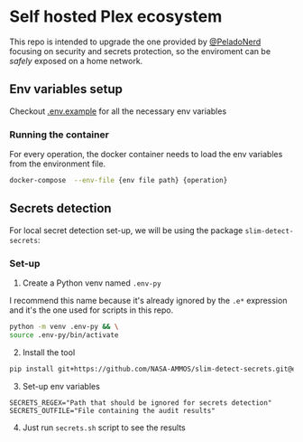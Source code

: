 # Self hosted Plex ecosystem

This repo is intended to upgrade the one provided by [@PeladoNerd](https://github.com/pablokbs/plex-rpi)
focusing on security and secrets protection, so the enviroment can be _safely_ exposed on a home network.

## Env variables setup

Checkout [.env.example](.env.example) for all the necessary env variables

### Running the container

For every operation, the docker container needs to load the env variables from the environment file.

```bash
docker-compose  --env-file {env file path} {operation}
```

## Secrets detection

For local secret detection set-up, we will be using the package `slim-detect-secrets`:

### Set-up

1. Create a Python venv named `.env-py`

I recommend this name because it's already ignored by the `.e*` expression and it's the one used for scripts in this repo.

```bash
python -m venv .env-py && \
source .env-py/bin/activate
```

2. Install the tool

```bash
pip install git+https://github.com/NASA-AMMOS/slim-detect-secrets.git@exp
```

3. Set-up env variables 

```env
SECRETS_REGEX="Path that should be ignored for secrets detection"
SECRETS_OUTFILE="File containing the audit results"
```

4. Just run `secrets.sh` script to see the results
